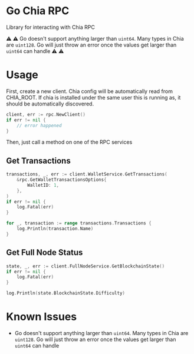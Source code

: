 # Go Chia RPC

Library for interacting with Chia RPC

:warning: :warning: Go doesn't support anything larger than `uint64`. Many types in Chia are `uint128`. Go will just throw an error once the values get larger than `uint64` can handle :warning: :warning:

# Usage

First, create a new client. Chia config will be automatically read from CHIA_ROOT. If chia is installed under the same user this is running as, it should be automatically discovered.

```go
client, err := rpc.NewClient()
if err != nil {
	// error happened
}
```

Then, just call a method on one of the RPC services

## Get Transactions

```go
transactions, _, err := client.WalletService.GetTransactions(
    &rpc.GetWalletTransactionsOptions{
        WalletID: 1,
    },
)
if err != nil {
    log.Fatal(err)
}

for _, transaction := range transactions.Transactions {
    log.Println(transaction.Name)
}
```

## Get Full Node Status

```go
state, _, err := client.FullNodeService.GetBlockchainState()
if err != nil {
    log.Fatal(err)
}

log.Println(state.BlockchainState.Difficulty)
```

# Known Issues

* Go doesn't support anything larger than `uint64`. Many types in Chia are `uint128`. Go will just throw an error once the values get larger than `uint64` can handle
